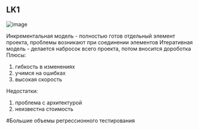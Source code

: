LK1
---
![image](https://user-images.githubusercontent.com/97594290/213662861-13a6f38c-7c60-46a9-9baa-a04a0d7aa59c.png)</br>

Инкрементальная модель - полностью готов отдельный элемент проекта, проблемы возникают при соединении элементов
Итеративная модель - делается набросок всего проекта, потом вносится дороботка 
Плюсы:
1. гибкость в изменениях
2. учимся на ошибках
3. высокая скорость

Недостатки: 
1. проблема с архитектурой
2. неизвестна стоимость

#Большие объемы регрессионного тестирования
